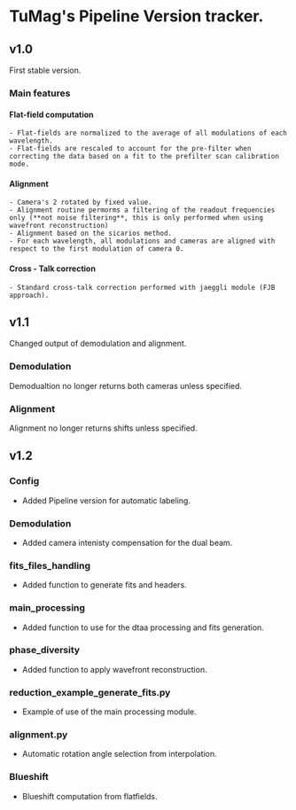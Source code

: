 # TuMag's Pipeline Version tracker.

## v1.0
First stable version.

### Main features

#### Flat-field computation 
    - Flat-fields are normalized to the average of all modulations of each wavelength.  
    - Flat-fields are rescaled to account for the pre-filter when correcting the data based on a fit to the prefilter scan calibration mode.  
#### Alignment
    - Camera's 2 rotated by fixed value. 
    - Alignment routine permorms a filtering of the readout frequencies only (**not noise filtering**, this is only performed when using wavefront reconstruction)
    - Alignment based on the sicarios method.
    - For each wavelength, all modulations and cameras are aligned with respect to the first modulation of camera 0.
#### Cross - Talk correction
    - Standard cross-talk correction performed with jaeggli module (FJB approach). 

## v1.1
Changed output of demodulation and alignment.

### Demodulation
Demodualtion no longer returns both cameras unless specified. 

### Alignment
Alignment no longer returns shifts unless specified. 

## v1.2

### Config
- Added Pipeline version for automatic labeling. 

### Demodulation
- Added camera intenisty compensation for the dual beam. 

### fits_files_handling
- Added function to generate fits and headers. 

### main_processing
- Added function to use for the dtaa processing and fits generation. 

### phase_diversity
 - Added function to apply wavefront reconstruction. 

### reduction_example_generate_fits.py 
- Example of use of the main processing module.

### alignment.py
- Automatic rotation angle selection from interpolation.

### Blueshift
- Blueshift computation from flatfields. 
